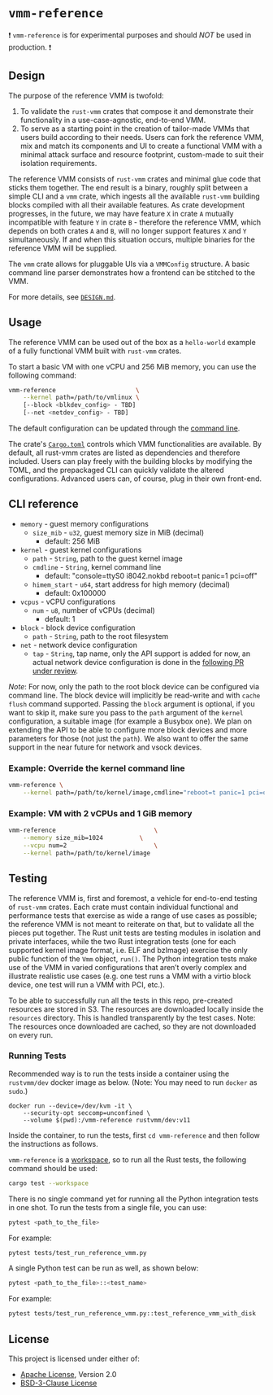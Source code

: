 # `vmm-reference`

:exclamation: `vmm-reference` is for experimental purposes and should *NOT* be
used in production. :exclamation:

## Design

The purpose of the reference VMM is twofold:

1. To validate the `rust-vmm` crates that compose it and demonstrate their
   functionality in a use-case-agnostic, end-to-end VMM.
1. To serve as a starting point in the creation of tailor-made VMMs that users
   build according to their needs. Users can fork the reference VMM, mix and
   match its components and UI to create a functional VMM with a minimal attack
   surface and resource footprint, custom-made to suit their isolation
   requirements.

The reference VMM consists of `rust-vmm` crates and minimal glue code that
sticks them together. The end result is a binary, roughly split between a
simple CLI and a `vmm` crate, which ingests all the available `rust-vmm`
building blocks compiled with all their available features. As crate
development progresses, in the future, we may have feature `X` in crate `A`
mutually incompatible with feature `Y` in crate `B` - therefore the reference
VMM, which depends on both crates `A` and `B`, will no longer support features
`X` and `Y` simultaneously. If and when this situation occurs, multiple
binaries for the reference VMM will be supplied.

The `vmm` crate allows for pluggable UIs via a `VMMConfig` structure. A
basic command line parser demonstrates how a frontend can be stitched to the
VMM.

For more details, see [`DESIGN.md`](docs/DESIGN.md).

## Usage

The reference VMM can be used out of the box as a `hello-world` example of a
fully functional VMM built with `rust-vmm` crates.

To start a basic VM with one vCPU and 256 MiB memory, you can use the following
command:

```bash
vmm-reference                      \
    --kernel path=/path/to/vmlinux \
    [--block <blkdev_config> - TBD]
    [--net <netdev_config> - TBD]
```

The default configuration can be updated through the
[command line](#cli-reference).

The crate's [`Cargo.toml`](Cargo.toml) controls which VMM functionalities are
available. By default, all rust-vmm crates are listed as dependencies and
therefore included. Users can play freely with the building blocks by modifying
the TOML, and the prepackaged CLI can quickly validate the altered
configurations. Advanced users can, of course, plug in their own front-end.

## CLI reference

* `memory` - guest memory configurations
  * `size_mib` - `u32`, guest memory size in MiB (decimal)
    * default: 256 MiB
* `kernel` - guest kernel configurations
  * `path` - `String`, path to the guest kernel image
  * `cmdline` - `String`, kernel command line
    * default: "console=ttyS0 i8042.nokbd reboot=t panic=1 pci=off"
  * `himem_start` - `u64`, start address for high memory (decimal)
    * default: 0x100000
* `vcpus` - vCPU configurations
  * `num` - `u8`, number of vCPUs (decimal)
    * default: 1
* `block` - block device configuration
    * `path` - `String`, path to the root filesystem
* `net` - network device configuration
    * `tap` - `String`, tap name, only the API support is added for now,
                        an actual network device configuration is done in the
                        [following PR under review](https://github.com/rust-vmm/vmm-reference/pull/49).

*Note*: For now, only the path to the root block device can be configured
via command line. The block device will implicitly be read-write and with
`cache flush` command supported. Passing the `block` argument is optional,
if you want to skip it, make sure you pass to the `path` argument of the
`kernel` configuration, a suitable image (for example a Busybox one).
We plan on extending the API to be able to configure more block devices and
more parameters for those (not just the `path`).
We also want to offer the same support in the near future for network and
vsock devices.

### Example: Override the kernel command line

```bash
vmm-reference \
    --kernel path=/path/to/kernel/image,cmdline="reboot=t panic=1 pci=off"
```

### Example: VM with 2 vCPUs and 1 GiB memory

```bash
vmm-reference                           \
    --memory size_mib=1024          \
    --vcpu num=2                        \
    --kernel path=/path/to/kernel/image
```

## Testing

The reference VMM is, first and foremost, a vehicle for end-to-end testing of
`rust-vmm` crates. Each crate must contain individual functional and
performance tests that exercise as wide a range of use cases as possible; the
reference VMM is not meant to reiterate on that, but to validate all the pieces
put together.
The Rust unit tests are testing modules in isolation and private interfaces,
while the two Rust integration tests (one for each supported kernel image
format, i.e. ELF and bzImage) exercise the only public function of the `Vmm`
object, `run()`.
The Python integration tests make use of the VMM in varied configurations that
aren’t overly complex and illustrate realistic use cases (e.g. one test runs a
VMM with a virtio block device, one test will run a VMM with PCI, etc.).

To be able to successfully run all the tests in this repo, pre-created
resources are stored in S3. The resources are downloaded locally inside the
`resources` directory. This is handled transparently by the test cases.
Note: The resources once downloaded are cached, so they are not downloaded on
every run.

### Running Tests

Recommended way is to run the tests inside a container using the `rustvmm/dev`
docker image as below. (Note: You may need to run `docker` as `sudo`.)

```shell
docker run --device=/dev/kvm -it \
    --security-opt seccomp=unconfined \
    --volume $(pwd):/vmm-reference rustvmm/dev:v11

```

Inside the container, to run the tests, first `cd vmm-reference` and then follow
the instructions as follows.

`vmm-reference` is a
[workspace](https://doc.rust-lang.org/book/ch14-03-cargo-workspaces.html), so to
run all the Rust tests, the following command should be used:

```bash
cargo test --workspace
```

There is no single command yet for running all the Python integration tests in
one shot. To run the tests from a single file, you can use:

```bash
pytest <path_to_the_file>
```
For example:

```bash
pytest tests/test_run_reference_vmm.py
```

A single Python test can be run as well, as shown below:

```bash
pytest <path_to_the_file>::<test_name>
```
For example:

```bash
pytest tests/test_run_reference_vmm.py::test_reference_vmm_with_disk
```

## License

This project is licensed under either of:

* [Apache License](LICENSE-APACHE), Version 2.0
* [BSD-3-Clause License](LICENSE-BSD-3-CLAUSE)
